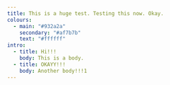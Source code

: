 ```yaml
---
title: This is a huge test. Testing this now. Okay.
colours:
  - main: "#932a2a"
    secondary: "#af7b7b"
    text: "#ffffff"
intro:
  - title: Hi!!!
    body: This is a body.
  - title: OKAYY!!!
    body: Another body!!!1
---
```

